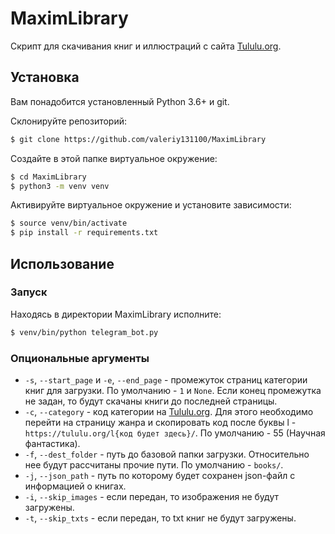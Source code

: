 # MaximLibrary

Скрипт для скачивания книг и иллюстраций с сайта [Tululu.org](https://https://tululu.org/).

## Установка
Вам понадобится установленный Python 3.6+ и git.

Склонируйте репозиторий:
```bash
$ git clone https://github.com/valeriy131100/MaximLibrary
```

Создайте в этой папке виртуальное окружение:
```bash
$ cd MaximLibrary
$ python3 -m venv venv
```

Активируйте виртуальное окружение и установите зависимости:
```bash
$ source venv/bin/activate
$ pip install -r requirements.txt
```

## Использование

### Запуск
Находясь в директории MaximLibrary исполните:
```bash
$ venv/bin/python telegram_bot.py
```

### Опциональные аргументы
* `-s`, `--start_page` и `-e`, `--end_page` - промежуток страниц категории книг для загрузки. По умолчанию - `1` и `None`. Если конец промежутка не задан, то будут скачаны книги до последней страницы.
* `-c`, `--category` - код категории на [Tululu.org](https://https://tululu.org/). Для этого необходимо перейти на страницу жанра и скопировать код после буквы l - `https://tululu.org/l{код будет здесь}/`. По умолчанию - 55 (Научная фантастика).
* `-f`, `--dest_folder` - путь до базовой папки загрузки. Относительно нее будут рассчитаны прочие пути. По умолчанию - `books/`.
* `-j`, `--json_path` - путь по которому будет сохранен json-файл с информацией о книгах.
* `-i`, `--skip_images` - если передан, то изображения не будут загружены.
* `-t`, `--skip_txts` - если передан, то txt книг не будут загружены.
